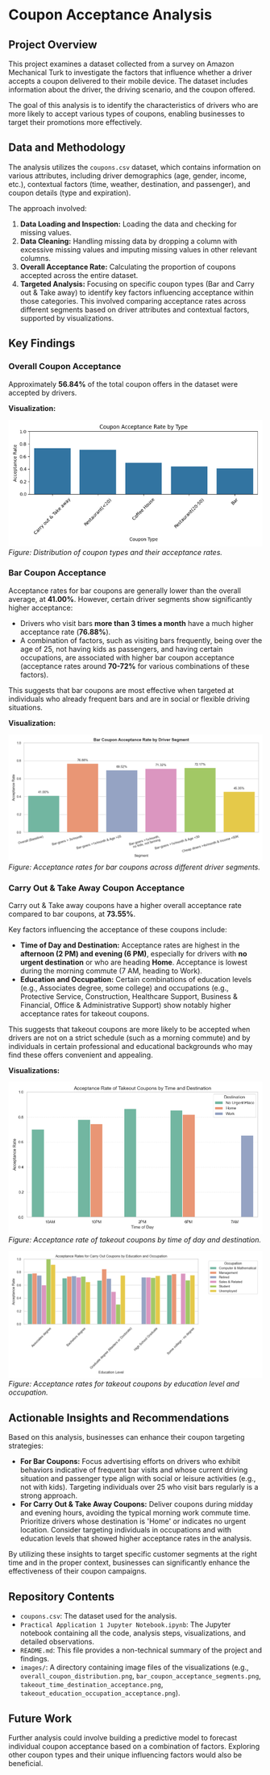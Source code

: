 # Coupon Acceptance Analysis

## Project Overview

This project examines a dataset collected from a survey on Amazon Mechanical Turk to investigate the factors that influence whether a driver accepts a coupon delivered to their mobile device. The dataset includes information about the driver, the driving scenario, and the coupon offered.

The goal of this analysis is to identify the characteristics of drivers who are more likely to accept various types of coupons, enabling businesses to target their promotions more effectively.

## Data and Methodology

The analysis utilizes the `coupons.csv` dataset, which contains information on various attributes, including driver demographics (age, gender, income, etc.), contextual factors (time, weather, destination, and passenger), and coupon details (type and expiration).

The approach involved:
1.  **Data Loading and Inspection:** Loading the data and checking for missing values.
2.  **Data Cleaning:** Handling missing data by dropping a column with excessive missing values and imputing missing values in other relevant columns.
3.  **Overall Acceptance Rate:** Calculating the proportion of coupons accepted across the entire dataset.
4.  **Targeted Analysis:** Focusing on specific coupon types (Bar and Carry out & Take away) to identify key factors influencing acceptance within those categories. This involved comparing acceptance rates across different segments based on driver attributes and contextual factors, supported by visualizations.

## Key Findings

### Overall Coupon Acceptance

Approximately **56.84%** of the total coupon offers in the dataset were accepted by drivers.

**Visualization:**

![Overall Coupon Distribution and Acceptance](images/coupon_acceptance_rate_by_type.png)  
*Figure: Distribution of coupon types and their acceptance rates.*

### Bar Coupon Acceptance

Acceptance rates for bar coupons are generally lower than the overall average, at **41.00%**. However, certain driver segments show significantly higher acceptance:

*   Drivers who visit bars **more than 3 times a month** have a much higher acceptance rate (**76.88%**).
*   A combination of factors, such as visiting bars frequently, being over the age of 25, not having kids as passengers, and having certain occupations, are associated with higher bar coupon acceptance (acceptance rates around **70-72%** for various combinations of these factors).

This suggests that bar coupons are most effective when targeted at individuals who already frequent bars and are in social or flexible driving situations.

**Visualization:**

![Bar Coupon Acceptance Rate by Driver Segment](images/bar_coupon_acceptance_segments.png)  
*Figure: Acceptance rates for bar coupons across different driver segments.*

### Carry Out & Take Away Coupon Acceptance

Carry out & Take away coupons have a higher overall acceptance rate compared to bar coupons, at **73.55%**.

Key factors influencing the acceptance of these coupons include:

*   **Time of Day and Destination:** Acceptance rates are highest in the **afternoon (2 PM) and evening (6 PM)**, especially for drivers with **no urgent destination** or who are heading **Home**. Acceptance is lowest during the morning commute (7 AM, heading to Work).
*   **Education and Occupation:** Certain combinations of education levels (e.g., Associates degree, some college) and occupations (e.g., Protective Service, Construction, Healthcare Support, Business & Financial, Office & Administrative Support) show notably higher acceptance rates for takeout coupons.

This suggests that takeout coupons are more likely to be accepted when drivers are not on a strict schedule (such as a morning commute) and by individuals in certain professional and educational backgrounds who may find these offers convenient and appealing.

**Visualizations:**

![Takeout Coupon Acceptance by Time and Destination](images/takeout_time_destination_acceptance.png)  
*Figure: Acceptance rate of takeout coupons by time of day and destination.*

![Takeout Coupon Acceptance by Education and Occupation](images/takeout_education_occupation_acceptance.png)  
*Figure: Acceptance rates for takeout coupons by education level and occupation.*

## Actionable Insights and Recommendations

Based on this analysis, businesses can enhance their coupon targeting strategies:

*   **For Bar Coupons:** Focus advertising efforts on drivers who exhibit behaviors indicative of frequent bar visits and whose current driving situation and passenger type align with social or leisure activities (e.g., not with kids). Targeting individuals over 25 who visit bars regularly is a strong approach.
*   **For Carry Out & Take Away Coupons:** Deliver coupons during midday and evening hours, avoiding the typical morning work commute time. Prioritize drivers whose destination is 'Home' or indicates no urgent location. Consider targeting individuals in occupations and with education levels that showed higher acceptance rates in the analysis.

By utilizing these insights to target specific customer segments at the right time and in the proper context, businesses can significantly enhance the effectiveness of their coupon campaigns.

## Repository Contents

*   `coupons.csv`: The dataset used for the analysis.
*   `Practical Application 1 Jupyter Notebook.ipynb`: The Jupyter notebook containing all the code, analysis steps, visualizations, and detailed observations.
*   `README.md`: This file provides a non-technical summary of the project and findings.
*   `images/`: A directory containing image files of the visualizations (e.g., `overall_coupon_distribution.png`, `bar_coupon_acceptance_segments.png`, `takeout_time_destination_acceptance.png`, `takeout_education_occupation_acceptance.png`).

## Future Work

Further analysis could involve building a predictive model to forecast individual coupon acceptance based on a combination of factors. Exploring other coupon types and their unique influencing factors would also be beneficial.
